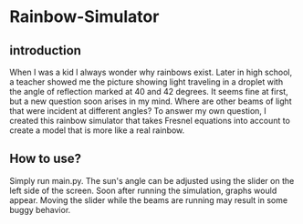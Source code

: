 # Rainbow-Simulator
 
## introduction
When I was a kid I always wonder why rainbows exist. Later in high school, a teacher showed me the picture showing light traveling in a droplet with the angle of reflection marked at 40 and 42 degrees. It seems fine at first, but a new question soon arises in my mind. Where are other beams of light that were incident at different angles? To answer my own question, I created this rainbow simulator that takes Fresnel equations into account to create a model that is more like a real rainbow.

## How to use?
Simply run main.py. The sun's angle can be adjusted using the slider on the left side of the screen. Soon after running the simulation, graphs would appear. Moving the slider while the beams are running may result in some buggy behavior.
